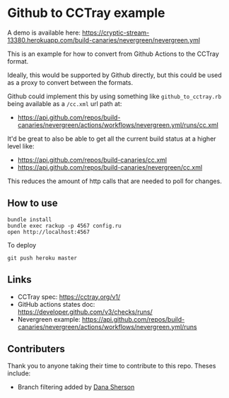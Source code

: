 # Github to CCTray example

A demo is available here: https://cryptic-stream-13380.herokuapp.com/build-canaries/nevergreen/nevergreen.yml

This is an example for how to convert from Github Actions to the CCTray format.

Ideally, this would be supported by Github directly, but this could be used as a proxy to convert between the formats.

Github could implement this by using something like `github_to_cctray.rb` being available as a `/cc.xml` url path at:

- https://api.github.com/repos/build-canaries/nevergreen/actions/workflows/nevergreen.yml/runs/cc.xml

It'd be great to also be able to get all the current build status at a higher level like:

- https://api.github.com/repos/build-canaries/cc.xml
- https://api.github.com/repos/build-canaries/nevergreen/cc.xml

This reduces the amount of http calls that are needed to poll for changes.

## How to use

```
bundle install
bundle exec rackup -p 4567 config.ru
open http://localhost:4567
```

To deploy

```
git push heroku master
```

## Links

- CCTray spec: https://cctray.org/v1/
- GitHub actions states doc: https://developer.github.com/v3/checks/runs/
- Nevergreen example: https://api.github.com/repos/build-canaries/nevergreen/actions/workflows/nevergreen.yml/runs

## Contributers

Thank you to anyone taking their time to contribute to this repo. Theses include:

- Branch filtering added by [Dana Sherson](https://github.com/robotdana)
